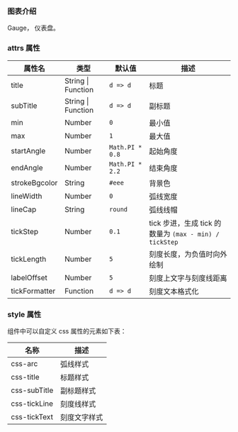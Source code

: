 ### 图表介绍

Gauge， 仪表盘。

### attrs 属性

| 属性名        | 类型               | 默认值          | 描述                                                   |
| ------------- | ------------------ | --------------- | ------------------------------------------------------ |
| title         | String \| Function | `d => d`        | 标题                                                   |
| subTitle      | String \| Function | `d => d`        | 副标题                                                 |
| min           | Number             | `0`             | 最小值                                                 |
| max           | Number             | `1`             | 最大值                                                 |
| startAngle    | Number             | `Math.PI * 0.8` | 起始角度                                               |
| endAngle      | Number             | `Math.PI * 2.2` | 结束角度                                               |
| strokeBgcolor | String             | `#eee`          | 背景色                                                 |
| lineWidth     | Number             | `0`             | 弧线宽度                                               |
| lineCap       | String             | `round`         | 弧线线帽                                               |
| tickStep      | Number             | `0.1`           | tick 步进，生成 tick 的数量为 `(max - min) / tickStep` |
| tickLength    | Number             | `5`             | 刻度长度，为负值时向外绘制                             |
| labelOffset   | Number             | `5`             | 刻度上文字与刻度线距离                                 |
| tickFormatter | Function           | `d => d`        | 刻度文本格式化                                         |

### style 属性

组件中可以自定义 css 属性的元素如下表：

| 名称         | 描述         |
| ------------ | ------------ |
| css-arc      | 弧线样式     |
| css-title    | 标题样式     |
| css-subTitle | 副标题样式   |
| css-tickLine | 刻度线样式   |
| css-tickText | 刻度文字样式 |
